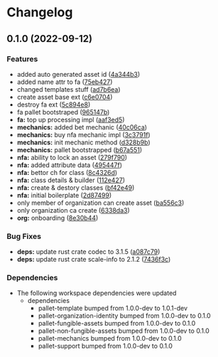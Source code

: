 # Changelog

## 0.1.0 (2022-09-12)


### Features

* added auto generated asset id ([4a344b3](https://github.com/finalbiome/finalbiome-node/commit/4a344b389aeb949b054401db2d9d88a81400594b))
* added name attr to fa ([75eb427](https://github.com/finalbiome/finalbiome-node/commit/75eb427f0e1d18c23f4937e9371b8f7473138c5e))
* changed templates stuff ([ad7b6ea](https://github.com/finalbiome/finalbiome-node/commit/ad7b6ea536d170a0f5de56175f2df944b1cad93e))
* create asset base ext ([c6e0704](https://github.com/finalbiome/finalbiome-node/commit/c6e0704cd5c99cedab03646cf57fb12b11d09853))
* destroy fa ext ([5c894e8](https://github.com/finalbiome/finalbiome-node/commit/5c894e8099a8704f814c55e480ebb168e6685926))
* fa pallet bootstraped ([965147b](https://github.com/finalbiome/finalbiome-node/commit/965147b0c46deedf1248d3d3d0f71370217dee3c))
* **fa:** top up processing impl ([aaf3ed5](https://github.com/finalbiome/finalbiome-node/commit/aaf3ed51f66dffe4cc6d02bfbf3f2c4c3188262f))
* **mechanics:** added bet mechanic ([40c06ca](https://github.com/finalbiome/finalbiome-node/commit/40c06cae70d5ccfc55fdfd39bbf4f4984c469525))
* **mechanics:** buy nfa mechanic impl ([3c3791f](https://github.com/finalbiome/finalbiome-node/commit/3c3791ff5d76f11701864185daaa78eba1c432d8))
* **mechanics:** init mechanic method ([d328b9b](https://github.com/finalbiome/finalbiome-node/commit/d328b9beb861a26481221ca3bb7261f0757481e0))
* **mechanics:** pallet bootstrapped ([b67a551](https://github.com/finalbiome/finalbiome-node/commit/b67a5513a20d42bf7970d302f62998e23672b568))
* **nfa:** ability to lock an asset ([279f790](https://github.com/finalbiome/finalbiome-node/commit/279f790c26695fd565ec7e60c6758763df6a2f52))
* **nfa:** added attribute data ([495447f](https://github.com/finalbiome/finalbiome-node/commit/495447fcaf8f53e84d1f2f8619f8c81a54ce8faf))
* **nfa:** bettor ch for class ([8c4326d](https://github.com/finalbiome/finalbiome-node/commit/8c4326d472866c080f68758db0ea6f5f05b06b81))
* **nfa:** class details & builder ([112e427](https://github.com/finalbiome/finalbiome-node/commit/112e42700c3039e21f5ed350dff1dc1d6cc9e9c6))
* **nfa:** create & destory classes ([bf42e49](https://github.com/finalbiome/finalbiome-node/commit/bf42e497fbb5fcf52bff7f0a174988da2d1a18dd))
* **nfa:** initial boilerplate ([2d87499](https://github.com/finalbiome/finalbiome-node/commit/2d87499c365083792e7bb36205460828f8ec0544))
* only member of organization can create asset ([ba556c3](https://github.com/finalbiome/finalbiome-node/commit/ba556c31155ea3577cb8840d56eb3851ccb34bb7))
* only organization ca create ([6338da3](https://github.com/finalbiome/finalbiome-node/commit/6338da327c399e35237ed1743f0a4cbf2ffaa5e4))
* **org:** onboarding ([8e30b44](https://github.com/finalbiome/finalbiome-node/commit/8e30b4479e6b63a7a3a94419411b1251b587623b))


### Bug Fixes

* **deps:** update rust crate codec to 3.1.5 ([a087c79](https://github.com/finalbiome/finalbiome-node/commit/a087c7987e8a85a27c87721fe9d231d990bf828b))
* **deps:** update rust crate scale-info to 2.1.2 ([7436f3c](https://github.com/finalbiome/finalbiome-node/commit/7436f3cb148d0abdc2af353accc43a13a6d7aeab))


### Dependencies

* The following workspace dependencies were updated
  * dependencies
    * pallet-template bumped from 1.0.0-dev to 1.0.1-dev
    * pallet-organization-identity bumped from 1.0.0-dev to 0.1.0
    * pallet-fungible-assets bumped from 1.0.0-dev to 0.1.0
    * pallet-non-fungible-assets bumped from 1.0.0-dev to 0.1.0
    * pallet-mechanics bumped from 1.0.0-dev to 0.1.0
    * pallet-support bumped from 1.0.0-dev to 0.1.0
